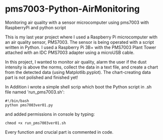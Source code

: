 # pms7003-Python-AirMonitoring
Monitoring air quality with a sensor microcomputer using pms7003 with RaspberryPi and python script

This is my last year project where I used a Raspberry Pi microcomputer with an air quality sensor, PMS7003. The sensor is being operated with a script written in Python. I used a Raspberry Pi 3B+ with the PMS7003 Plant Tower attached with an IDC PMS7003 adapter using a microUSB cable.

In this project, I wanted to monitor air quality, alarm the user if the dust intensity is above the norms, collect the data in a text file, and create a chart from the detected data (using Matplotlib.pyplot). The chart-creating data part is not polished and finished yet!

In Addition i wrote a simple shell scrip which boot the Python script in .sh file named 'run_pms7003.sh': 

    #!/bin/bash
    python pms7003ver01.py

and added permissions in console by typing:

    chmod +x run_pms7003ver01.sh


Every function and crucial part is commented in code.
